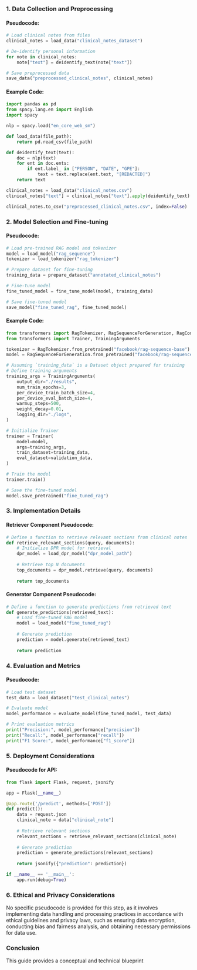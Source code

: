 ### 1. Data Collection and Preprocessing

#### Pseudocode:
```python
# Load clinical notes from files
clinical_notes = load_data("clinical_notes_dataset")

# De-identify personal information
for note in clinical_notes:
    note["text"] = deidentify_text(note["text"])

# Save preprocessed data
save_data("preprocessed_clinical_notes", clinical_notes)
```

#### Example Code:
```python
import pandas as pd
from spacy.lang.en import English
import spacy

nlp = spacy.load("en_core_web_sm")

def load_data(file_path):
    return pd.read_csv(file_path)

def deidentify_text(text):
    doc = nlp(text)
    for ent in doc.ents:
        if ent.label_ in ["PERSON", "DATE", "GPE"]:
            text = text.replace(ent.text, "[REDACTED]")
    return text

clinical_notes = load_data("clinical_notes.csv")
clinical_notes["text"] = clinical_notes["text"].apply(deidentify_text)

clinical_notes.to_csv("preprocessed_clinical_notes.csv", index=False)
```

### 2. Model Selection and Fine-tuning

#### Pseudocode:
```python
# Load pre-trained RAG model and tokenizer
model = load_model("rag_sequence")
tokenizer = load_tokenizer("rag_tokenizer")

# Prepare dataset for fine-tuning
training_data = prepare_dataset("annotated_clinical_notes")

# Fine-tune model
fine_tuned_model = fine_tune_model(model, training_data)

# Save fine-tuned model
save_model("fine_tuned_rag", fine_tuned_model)
```

#### Example Code:
```python
from transformers import RagTokenizer, RagSequenceForGeneration, RagConfig
from transformers import Trainer, TrainingArguments

tokenizer = RagTokenizer.from_pretrained("facebook/rag-sequence-base")
model = RagSequenceForGeneration.from_pretrained("facebook/rag-sequence-base")

# Assuming `training_data` is a Dataset object prepared for training
# Define training arguments
training_args = TrainingArguments(
    output_dir="./results",
    num_train_epochs=3,
    per_device_train_batch_size=4,
    per_device_eval_batch_size=4,
    warmup_steps=500,
    weight_decay=0.01,
    logging_dir="./logs",
)

# Initialize Trainer
trainer = Trainer(
    model=model,
    args=training_args,
    train_dataset=training_data,
    eval_dataset=validation_data,
)

# Train the model
trainer.train()

# Save the fine-tuned model
model.save_pretrained("fine_tuned_rag")
```

### 3. Implementation Details

#### Retriever Component Pseudocode:
```python
# Define a function to retrieve relevant sections from clinical notes
def retrieve_relevant_sections(query, documents):
    # Initialize DPR model for retrieval
    dpr_model = load_dpr_model("dpr_model_path")
    
    # Retrieve top N documents
    top_documents = dpr_model.retrieve(query, documents)
    
    return top_documents
```

#### Generator Component Pseudocode:
```python
# Define a function to generate predictions from retrieved text
def generate_predictions(retrieved_text):
    # Load fine-tuned RAG model
    model = load_model("fine_tuned_rag")
    
    # Generate prediction
    prediction = model.generate(retrieved_text)
    
    return prediction
```

### 4. Evaluation and Metrics

#### Pseudocode:
```python
# Load test dataset
test_data = load_dataset("test_clinical_notes")

# Evaluate model
model_performance = evaluate_model(fine_tuned_model, test_data)

# Print evaluation metrics
print("Precision:", model_performance["precision"])
print("Recall:", model_performance["recall"])
print("F1 Score:", model_performance["f1_score"])
```

### 5. Deployment Considerations

#### Pseudocode for API:
```python
from flask import Flask, request, jsonify

app = Flask(__name__)

@app.route('/predict', methods=['POST'])
def predict():
    data = request.json
    clinical_note = data["clinical_note"]
    
    # Retrieve relevant sections
    relevant_sections = retrieve_relevant_sections(clinical_note)
    
    # Generate prediction
    prediction = generate_predictions(relevant_sections)
    
    return jsonify({"prediction": prediction})

if __name__ == '__main__':
    app.run(debug=True)
```

### 6. Ethical and Privacy Considerations

No specific pseudocode is provided for this step, as it involves implementing data handling and processing practices in accordance with ethical guidelines and privacy laws, such as ensuring data encryption, conducting bias and fairness analysis, and obtaining necessary permissions for data use.

### Conclusion

This guide provides a conceptual and technical blueprint
